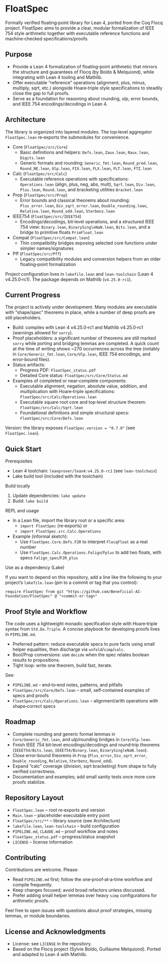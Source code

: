 # FloatSpec

Formally verified floating‑point library for Lean 4, ported from the Coq Flocq project. FloatSpec aims to provide a clear, modular formalization of IEEE 754 style arithmetic together with executable reference functions and machine‑checked specifications/proofs.


## Purpose

- Provide a Lean 4 formalization of floating‑point arithmetic that mirrors the structure and guarantees of Flocq (by Boldo & Melquiond), while integrating with Lean 4 tooling and Mathlib.
- Offer executable “reference” operations (alignment, plus, minus, multiply, sqrt, etc.) alongside Hoare‑triple style specifications to steadily close the gap to full proofs.
- Serve as a foundation for reasoning about rounding, ulp, error bounds, and IEEE 754 encodings/decodings in Lean 4.


## Architecture

The library is organized into layered modules. The top‑level aggregator `FloatSpec.lean` re‑exports the submodules for convenience.

- Core (`FloatSpec/src/Core`)
  - Basic definitions and helpers: `Defs.lean`, `Zaux.lean`, `Raux.lean`, `Digits.lean`
  - Generic formats and rounding: `Generic_fmt.lean`, `Round_pred.lean`, `Round_NE.lean`, `Ulp.lean`, `FIX.lean`, `FLX.lean`, `FLT.lean`, `FTZ.lean`
- Calc (`FloatSpec/src/Calc`)
  - Executable reference operations with specifications: `Operations.lean` (align, plus, neg, abs, mult), `Sqrt.lean`, `Div.lean`, `Plus.lean`, `Round.lean`, and bracketing utilities `Bracket.lean`
- Prop (`FloatSpec/src/Prop`)
  - Error bounds and classical theorems about rounding: `Plus_error.lean`, `Div_sqrt_error.lean`, `Double_rounding.lean`, `Relative.lean`, `Round_odd.lean`, `Sterbenz.lean`
- IEEE754 (`FloatSpec/src/IEEE754`)
  - Encodings/decodings, bit‑level operations, and a structured IEEE 754 view: `Binary.lean`, `BinarySingleNaN.lean`, `Bits.lean`, and a bridge to primitive floats `PrimFloat.lean`
- Compat (`FloatSpec/src/Compat.lean`)
  - Thin compatibility bridges exposing selected core functions under simpler names/signatures
- Pff (`FloatSpec/src/Pff`)
  - Legacy compatibility modules and conversion helpers from an older floating‑point formalization

Project configuration lives in `lakefile.lean` and `lean-toolchain` (Lean 4 v4.25.0‑rc1). The package depends on Mathlib (`v4.25.0-rc1`).


## Current Progress

The project is actively under development. Many modules are executable with “shape/spec” theorems in place, while a number of deep proofs are still placeholders.

- Build: compiles with Lean 4 v4.25.0‑rc1 and Mathlib v4.25.0‑rc1 (warnings allowed for `sorry`).
- Proof placeholders: a significant number of theorems are still marked `sorry` while porting and bridging lemmas are completed. A quick count at the time of writing shows ~270 occurrences across the tree (notably in `Core/Generic_fmt.lean`, `Core/Ulp.lean`, IEEE 754 encodings, and error‑bound files).
- Status artifacts:
  - Progress PDF: `FloatSpec_status.pdf`
  - Detailed Core status: `FloatSpec/src/Core/Status.md`
- Examples of completed or near‑complete components:
  - Executable alignment, negation, absolute value, addition, and multiplication with Hoare‑triple specifications: `FloatSpec/src/Calc/Operations.lean`
  - Executable square root core and top‑level structure theorem: `FloatSpec/src/Calc/Sqrt.lean`
  - Foundational definitions and simple structural specs: `FloatSpec/src/Core/Defs.lean`

Version: the library exposes `FloatSpec.version = "0.7.0"` (see `FloatSpec.lean`).


## Quick Start

Prerequisites

- Lean 4 toolchain: `leanprover/lean4:v4.25.0-rc1` (see `lean-toolchain`)
- Lake build tool (included with the toolchain)

Build locally

1) Update dependencies: `lake update`
2) Build: `lake build`

REPL and usage

- In a Lean file, import the library root or a specific area:
  - `import FloatSpec` (re‑exports) or
  - `import FloatSpec.src.Calc.Operations`
- Example (informal sketch):
  - Use `FloatSpec.Core.Defs.F2R` to interpret `FlocqFloat` as a real number
  - Use `FloatSpec.Calc.Operations.Falign`/`Fplus` to add two floats, with specs `Falign_spec`/`F2R_plus`

Use as a dependency (Lake)

If you want to depend on this repository, add a line like the following to your project’s `lakefile.lean` (pin to a commit or tag that you control):

```
require FloatSpec from git "https://github.com/Beneficial-AI-Foundation/FloatSpec" @ "<commit-or-tag>"
```


## Proof Style and Workflow

The code uses a lightweight monadic specification style with Hoare‑triple syntax from `Std.Do.Triple`. A concise playbook for developing proofs lives in `PIPELINE.md`.

- Preferred pattern: reduce executable specs to pure facts using small helper equalities, then discharge via `unfold`/`simp`/`calc`.
- Bool/Prop conversions: use `decide` when the spec relates boolean results to propositions.
- Tight loop: write one theorem, build fast, iterate.

See:

- `PIPELINE.md` – end‑to‑end notes, patterns, and pitfalls
- `FloatSpec/src/Core/Defs.lean` – small, self‑contained examples of specs and proofs
- `FloatSpec/src/Calc/Operations.lean` – alignment/arith operations with shape‑correct specs


## Roadmap

- Complete rounding and generic format lemmas in `Core/Generic_fmt.lean`, and ulp/rounding bridges in `Core/Ulp.lean`.
- Finish IEEE 754 bit‑level encodings/decodings and round‑trip theorems (`IEEE754/Bits.lean`, `IEEE754/Binary.lean`, `BinarySingleNaN.lean`).
- Close error‑bound theorems in `Prop` (`Plus_error`, `Div_sqrt_error`, `Double_rounding`, `Relative`, `Sterbenz`, `Round_odd`).
- Expand “calc” coverage (division, sqrt bracketing) from shape to fully verified correctness.
- Documentation and examples; add small sanity tests once more core proofs stabilize.


## Repository Layout

- `FloatSpec.lean` – root re‑exports and version
- `Main.lean` – placeholder executable entry point
- `FloatSpec/src/**` – library source (see Architecture)
- `lakefile.lean`, `lean-toolchain` – build configuration
- `PIPELINE.md`, `CLAUDE.md` – proof workflow and notes
- `FloatSpec_status.pdf` – progress/status snapshot
- `LICENSE` – license information


## Contributing

Contributions are welcome. Please:

- Read `PIPELINE.md` first; follow the one‑proof‑at‑a‑time workflow and compile frequently.
- Keep changes focused; avoid broad refactors unless discussed.
- Prefer adding small helper lemmas over heavy `simp` configurations for arithmetic proofs.

Feel free to open issues with questions about proof strategies, missing lemmas, or module boundaries.


## License and Acknowledgments

- License: see `LICENSE` in the repository.
- Based on the Flocq project (Sylvie Boldo, Guillaume Melquiond). Ported and adapted to Lean 4 with Mathlib.

